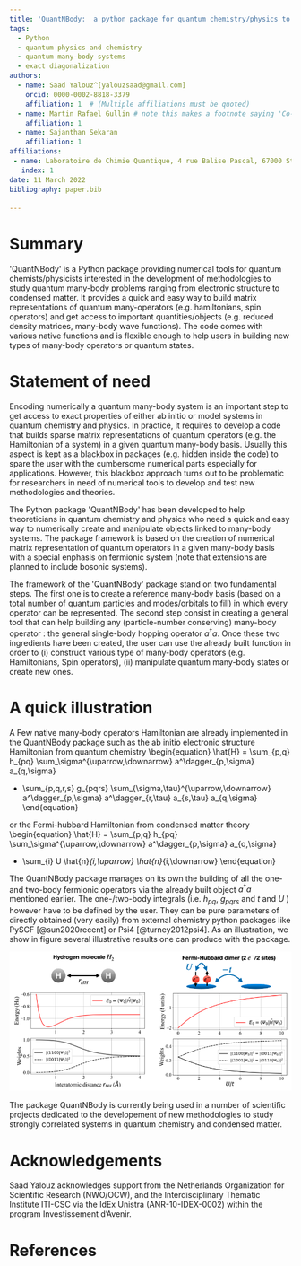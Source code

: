 ```yaml
---
title: 'QuantNBody:  a python package for quantum chemistry/physics to manipulate many-body operators and wave functions.'
tags:
  - Python
  - quantum physics and chemistry
  - quantum many-body systems
  - exact diagonalization
authors:
  - name: Saad Yalouz^[yalouzsaad@gmail.com]
    orcid: 0000-0002-8818-3379
    affiliation: 1  # (Multiple affiliations must be quoted)
  - name: Martin Rafael Gullin # note this makes a footnote saying 'Co-first author'
    affiliation: 1
  - name: Sajanthan Sekaran
    affiliation: 1
affiliations:
 - name: Laboratoire de Chimie Quantique, 4 rue Balise Pascal, 67000 Strasbourg, France
   index: 1
date: 11 March 2022
bibliography: paper.bib
 
---
```


# Summary

'QuantNBody' is a Python package providing numerical tools for quantum chemists/physicists interested in the development of methodologies to study quantum many-body problems ranging from electronic structure to condensed matter. It provides a quick and easy way to build matrix representations of quantum many-operators (e.g. hamiltonians, spin operators) and get access to important quantities/objects (e.g. reduced density matrices, many-body wave functions). The code comes with various native functions and is flexible enough to help users in building new types of many-body operators or quantum states. 

# Statement of need
  
Encoding numerically a quantum many-body system is an important step to get access to exact properties 
of either ab initio or model systems in quantum chemistry and physics.
In practice, it requires to develop a code that builds sparse matrix representations of quantum
operators (e.g. the Hamiltonian of a system) in a given quantum many-body basis.
Usually this aspect is kept as a blackbox in packages (e.g. hidden
inside the code) to spare the user with the cumbersome numerical parts especially for applications.
However, this blackbox approach turns out to be problematic for researchers in need
of numerical tools to develop and test new methodologies and theories. 

The Python package 'QuantNBody' has been developed to help theoreticians in quantum chemistry and physics
who need a quick and easy way to numerically create and manipulate objects linked to many-body systems.
The package framework is based on the creation of numerical matrix representation of quantum operators
in a given many-body basis with a special enphasis on fermionic system (note that extensions are
planned to include bosonic systems).

The framework of the 'QuantNBody' package stand on two fundamental steps. The first one is to create a reference
many-body basis (based on a total number of quantum particles and modes/orbitals to fill) in which every operator
can be represented. The second step consist in creating a general tool that can help building any (particle-number
conserving) many-body operator : the general single-body hopping operator $a^\dagger a$.  Once these two ingredients
have been created, the user can use the already built function in order to (i) construct various type of many-body
operators (e.g. Hamiltonians, Spin operators), (ii) manipulate quantum many-body states or create new ones.

# A quick illustration

A Few native many-body operators Hamiltonian are already implemented in the QuantNBody package such as the ab initio
electronic structure Hamiltonian from quantum chemistry
\begin{equation} 
\hat{H} = \sum_{p,q} h_{pq} \sum_\sigma^{\uparrow,\downarrow} a^\dagger_{p,\sigma} a_{q,\sigma} 
+ \sum_{p,q,r,s}  g_{pqrs} \sum_{\sigma,\tau}^{\uparrow,\downarrow} a^\dagger_{p,\sigma} a^\dagger_{r,\tau} a_{s,\tau} a_{q,\sigma}  
\end{equation}

or the Fermi-hubbard Hamiltonian from condensed matter theory
\begin{equation} 
\hat{H} = \sum_{p,q} h_{pq} \sum_\sigma^{\uparrow,\downarrow} a^\dagger_{p,\sigma} a_{q,\sigma} 
+ \sum_{i} U \hat{n}_{i,\uparrow} \hat{n}_{i,\downarrow}
\end{equation}

The QuantNBody package manages on its own the building of all the one- and two-body fermionic operators via the already built object $a^\dagger a$ mentioned earlier. The one-/two-body integrals (i.e.  $h_{pq}$, $g_{pqrs}$  and $t$ and $U$ ) however have to be defined by the user. They can be pure parameters of directly obtained (very easily) from external chemistry python packages like PySCF [@sun2020recent] or Psi4 [@turney2012psi4]. As an illustration, we show in figure several illustrative results one can produce with the package.
 
![Ground state properties of a $H_2$ molecule and a Fermi-Hubbard dimer. Left column : results obtained for a minimal basis STO-3G. On the right similar properties but for the groundstate of 2 electrons on 2 sites Fermi-Hubbard model. \label{fig:example}](figure.png)

The package QuantNBody is currently being used in a number of scientific projects dedicated to
the developement of new methodologies to study strongly correlated systems in quantum chemistry and
condensed matter.
 
 
 # Acknowledgements

Saad Yalouz acknowledges support from the Netherlands Organization for Scientific Research (NWO/OCW), and the Interdisciplinary Thematic Institute ITI-CSC
via the IdEx Unistra (ANR-10-IDEX-0002) within the program Investissement d’Avenir.

# References

